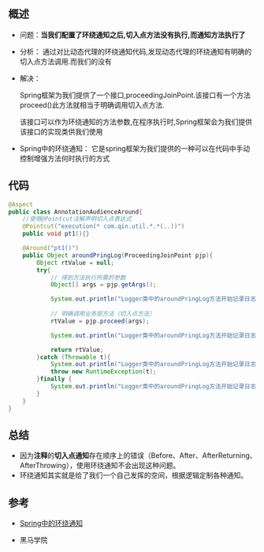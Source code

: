 ## 概述
- 问题：**当我们配置了环绕通知之后,切入点方法没有执行,而通知方法执行了**

- 分析： 通过对比动态代理的环绕通知代码,发现动态代理的环绕通知有明确的切入点方法调用.而我们的没有

  

- 解决：

  Spring框架为我们提供了一个接口,proceedingJoinPoint.该接口有一个方法proceed()此方法就相当于明确调用切入点方法.

  该接口可以作为环绕通知的方法参数,在程序执行时,Spring框架会为我们提供该接口的实现类供我们使用

  

- Spring中的环绕通知： 它是spring框架为我们提供的一种可以在代码中手动控制增强方法何时执行的方式

## 代码

```java
@Aspect
public class AnnotationAudienceAround{
    //使用@Pointcut注解声明切入点表达式
    @Pointcut("execution(* com.qin.util.*.*(..))")
    public void pt1(){}

    @Around("pt1()")
    public Object aroundPringLog(ProceedingJoinPoint pjp){
        Object rtValue = null;
        try{
            // 得到方法执行所需的参数
            Object[] args = pjp.getArgs();

            System.out.println("Logger类中的aroundPringLog方法开始记录日志了。。。前置");
            
            // 明确调用业务层方法（切入点方法）
            rtValue = pjp.proceed(args);

            System.out.println("Logger类中的aroundPringLog方法开始记录日志了。。。后置");

            return rtValue;
        }catch (Throwable t){
            System.out.println("Logger类中的aroundPringLog方法开始记录日志了。。。异常");
            throw new RuntimeException(t);
        }finally {
            System.out.println("Logger类中的aroundPringLog方法开始记录日志了。。。最终");
        }
    }
}

```



## 总结

- 因为**注释**的**切入点通知**存在顺序上的错误（Before、After、AfterReturning、AfterThrowing），使用环绕通知不会出现这种问题。
- 环绕通知其实就是给了我们一个自己发挥的空间，根据逻辑定制各种通知。



## 参考

- [Spring中的环绕通知](https://blog.csdn.net/qq_35472880/article/details/83475210)

- 黑马学院